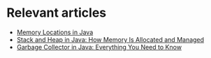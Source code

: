 # Relevant articles
- [Memory Locations in Java](https://nkamphoa.com/java-memory-locations/)
- [Stack and Heap in Java: How Memory Is Allocated and Managed](https://nkamphoa.com/understand-stack-heap-java/)
- [Garbage Collector in Java: Everything You Need to Know](https://nkamphoa.com/java-garbage-collector/)